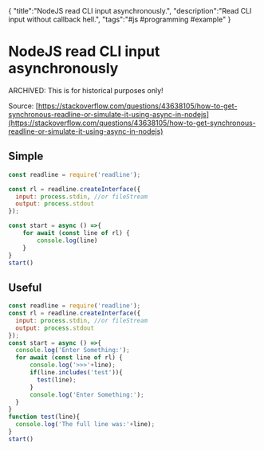 <steelsky>
{
  "title":"NodeJS read CLI input asynchronously.",
  "description":"Read CLI input without callback hell.",
  "tags":"#js #programming #example"
}
</steelsky>

# NodeJS read CLI input asynchronously

<div class="archive-msg">ARCHIVED: This is for historical purposes only!</div>

Source: [https://stackoverflow.com/questions/43638105/how-to-get-synchronous-readline-or-simulate-it-using-async-in-nodejs](https://stackoverflow.com/questions/43638105/how-to-get-synchronous-readline-or-simulate-it-using-async-in-nodejs)

## Simple

```javascript
const readline = require('readline');

const rl = readline.createInterface({
  input: process.stdin, //or fileStream 
  output: process.stdout
});

const start = async () =>{
    for await (const line of rl) {
        console.log(line)
    }
}
start()
```

## Useful

```javascript
const readline = require('readline');
const rl = readline.createInterface({
  input: process.stdin, //or fileStream 
  output: process.stdout
});
const start = async () =>{
  console.log('Enter Something:');
  for await (const line of rl) {
      console.log('>>>'+line);
      if(line.includes('test')){
        test(line);
      }
      console.log('Enter Something:');
  }
}
function test(line){
  console.log('The full line was:'+line);
}
start()
```